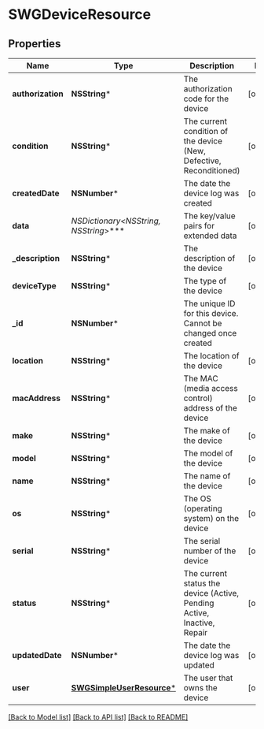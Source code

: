 # SWGDeviceResource

## Properties
Name | Type | Description | Notes
------------ | ------------- | ------------- | -------------
**authorization** | **NSString*** | The authorization code for the device | [optional] 
**condition** | **NSString*** | The current condition of the device (New, Defective, Reconditioned) | [optional] 
**createdDate** | **NSNumber*** | The date the device log was created | [optional] 
**data** | **NSDictionary&lt;NSString*, NSString*&gt;*** | The key/value pairs for extended data | [optional] 
**_description** | **NSString*** | The description of the device | [optional] 
**deviceType** | **NSString*** | The type of the device | [optional] 
**_id** | **NSNumber*** | The unique ID for this device. Cannot be changed once created | 
**location** | **NSString*** | The location of the device | [optional] 
**macAddress** | **NSString*** | The MAC (media access control) address of the device | [optional] 
**make** | **NSString*** | The make of the device | [optional] 
**model** | **NSString*** | The model of the device | [optional] 
**name** | **NSString*** | The name of the device | [optional] 
**os** | **NSString*** | The OS (operating system) on the device | [optional] 
**serial** | **NSString*** | The serial number of the device | [optional] 
**status** | **NSString*** | The current status the device (Active, Pending Active, Inactive, Repair | [optional] 
**updatedDate** | **NSNumber*** | The date the device log was updated | [optional] 
**user** | [**SWGSimpleUserResource***](SWGSimpleUserResource.md) | The user that owns the device | [optional] 

[[Back to Model list]](../README.md#documentation-for-models) [[Back to API list]](../README.md#documentation-for-api-endpoints) [[Back to README]](../README.md)


